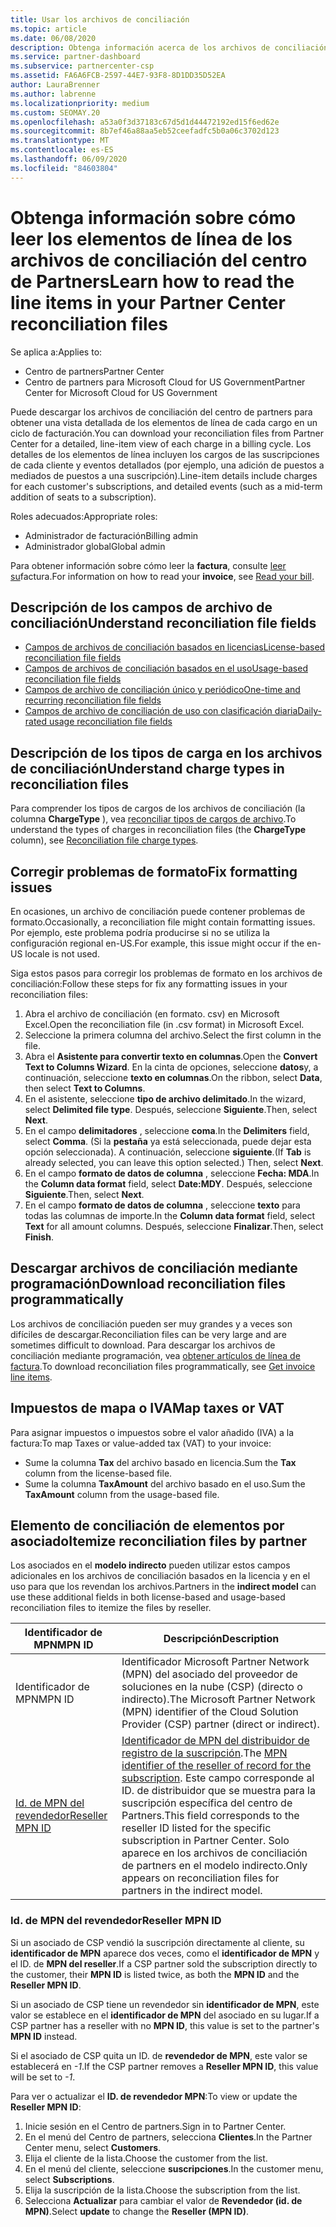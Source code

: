 ```yaml
---
title: Usar los archivos de conciliación
ms.topic: article
ms.date: 06/08/2020
description: Obtenga información acerca de los archivos de conciliación en el centro de Partners y cómo interpretar las vistas detalladas del artículo de línea de los cargos de un ciclo de facturación determinado.
ms.service: partner-dashboard
ms.subservice: partnercenter-csp
ms.assetid: FA6A6FCB-2597-44E7-93F8-8D1DD35D52EA
author: LauraBrenner
ms.author: labrenne
ms.localizationpriority: medium
ms.custom: SEOMAY.20
ms.openlocfilehash: a53a0f3d37183c67d5d1d44472192ed15f6ed62e
ms.sourcegitcommit: 8b7ef46a88aa5eb52ceefadfc5b0a06c3702d123
ms.translationtype: MT
ms.contentlocale: es-ES
ms.lasthandoff: 06/09/2020
ms.locfileid: "84603804"
---
```

# <a name="learn-how-to-read-the-line-items-in-your-partner-center-reconciliation-files"></a><span data-ttu-id="8a7bf-103">Obtenga información sobre cómo leer los elementos de línea de los archivos de conciliación del centro de Partners</span><span class="sxs-lookup"><span data-stu-id="8a7bf-103">Learn how to read the line items in your Partner Center reconciliation files</span></span>

<span data-ttu-id="8a7bf-104">Se aplica a:</span><span class="sxs-lookup"><span data-stu-id="8a7bf-104">Applies to:</span></span>

- <span data-ttu-id="8a7bf-105">Centro de partners</span><span class="sxs-lookup"><span data-stu-id="8a7bf-105">Partner Center</span></span>
- <span data-ttu-id="8a7bf-106">Centro de partners para Microsoft Cloud for US Government</span><span class="sxs-lookup"><span data-stu-id="8a7bf-106">Partner Center for Microsoft Cloud for US Government</span></span>

<span data-ttu-id="8a7bf-107">Puede descargar los archivos de conciliación del centro de partners para obtener una vista detallada de los elementos de línea de cada cargo en un ciclo de facturación.</span><span class="sxs-lookup"><span data-stu-id="8a7bf-107">You can download your reconciliation files from Partner Center for a detailed, line-item view of each charge in a billing cycle.</span></span> <span data-ttu-id="8a7bf-108">Los detalles de los elementos de línea incluyen los cargos de las suscripciones de cada cliente y eventos detallados (por ejemplo, una adición de puestos a mediados de puestos a una suscripción).</span><span class="sxs-lookup"><span data-stu-id="8a7bf-108">Line-item details include charges for each customer's subscriptions, and detailed events (such as a mid-term addition of seats to a subscription).</span></span>

<span data-ttu-id="8a7bf-109">Roles adecuados:</span><span class="sxs-lookup"><span data-stu-id="8a7bf-109">Appropriate roles:</span></span>

- <span data-ttu-id="8a7bf-110">Administrador de facturación</span><span class="sxs-lookup"><span data-stu-id="8a7bf-110">Billing admin</span></span>
- <span data-ttu-id="8a7bf-111">Administrador global</span><span class="sxs-lookup"><span data-stu-id="8a7bf-111">Global admin</span></span>

<span data-ttu-id="8a7bf-112">Para obtener información sobre cómo leer la **factura**, consulte [leer su](read-your-bill.md)factura.</span><span class="sxs-lookup"><span data-stu-id="8a7bf-112">For information on how to read your **invoice**, see [Read your bill](read-your-bill.md).</span></span>

## <a name="understand-reconciliation-file-fields"></a><span data-ttu-id="8a7bf-113">Descripción de los campos de archivo de conciliación</span><span class="sxs-lookup"><span data-stu-id="8a7bf-113">Understand reconciliation file fields</span></span>

- [<span data-ttu-id="8a7bf-114">Campos de archivos de conciliación basados en licencias</span><span class="sxs-lookup"><span data-stu-id="8a7bf-114">License-based reconciliation file fields</span></span>](license-based-recon-files.md)
- [<span data-ttu-id="8a7bf-115">Campos de archivos de conciliación basados en el uso</span><span class="sxs-lookup"><span data-stu-id="8a7bf-115">Usage-based reconciliation file fields</span></span>](usage-based-recon-files.md)
- [<span data-ttu-id="8a7bf-116">Campos de archivo de conciliación único y periódico</span><span class="sxs-lookup"><span data-stu-id="8a7bf-116">One-time and recurring reconciliation file fields</span></span>](one-time-recurring-recon-files.md)
- [<span data-ttu-id="8a7bf-117">Campos de archivo de conciliación de uso con clasificación diaria</span><span class="sxs-lookup"><span data-stu-id="8a7bf-117">Daily-rated usage reconciliation file fields</span></span>](daily-rated-usage-recon-files.md)

## <a name="understand-charge-types-in-reconciliation-files"></a><span data-ttu-id="8a7bf-118">Descripción de los tipos de carga en los archivos de conciliación</span><span class="sxs-lookup"><span data-stu-id="8a7bf-118">Understand charge types in reconciliation files</span></span>

<span data-ttu-id="8a7bf-119">Para comprender los tipos de cargos de los archivos de conciliación (la columna **ChargeType** ), vea [reconciliar tipos de cargos de archivo](recon-file-charge-types.md).</span><span class="sxs-lookup"><span data-stu-id="8a7bf-119">To understand the types of charges in reconciliation files (the **ChargeType** column), see [Reconciliation file charge types](recon-file-charge-types.md).</span></span>

## <a name="fix-formatting-issues"></a><span data-ttu-id="8a7bf-120">Corregir problemas de formato</span><span class="sxs-lookup"><span data-stu-id="8a7bf-120">Fix formatting issues</span></span>

<span data-ttu-id="8a7bf-121">En ocasiones, un archivo de conciliación puede contener problemas de formato.</span><span class="sxs-lookup"><span data-stu-id="8a7bf-121">Occasionally, a reconciliation file might contain formatting issues.</span></span> <span data-ttu-id="8a7bf-122">Por ejemplo, este problema podría producirse si no se utiliza la configuración regional en-US.</span><span class="sxs-lookup"><span data-stu-id="8a7bf-122">For example, this issue might occur if the en-US locale is not used.</span></span>

<span data-ttu-id="8a7bf-123">Siga estos pasos para corregir los problemas de formato en los archivos de conciliación:</span><span class="sxs-lookup"><span data-stu-id="8a7bf-123">Follow these steps for fix any formatting issues in your reconciliation files:</span></span>

1. <span data-ttu-id="8a7bf-124">Abra el archivo de conciliación (en formato. csv) en Microsoft Excel.</span><span class="sxs-lookup"><span data-stu-id="8a7bf-124">Open the reconciliation file (in .csv format) in Microsoft Excel.</span></span>
2. <span data-ttu-id="8a7bf-125">Seleccione la primera columna del archivo.</span><span class="sxs-lookup"><span data-stu-id="8a7bf-125">Select the first column in the file.</span></span>
3. <span data-ttu-id="8a7bf-126">Abra el **Asistente para convertir texto en columnas**.</span><span class="sxs-lookup"><span data-stu-id="8a7bf-126">Open the **Convert Text to Columns Wizard**.</span></span> <span data-ttu-id="8a7bf-127">En la cinta de opciones, seleccione **datos**y, a continuación, seleccione **texto en columnas**.</span><span class="sxs-lookup"><span data-stu-id="8a7bf-127">On the ribbon, select **Data**, then select **Text to Columns**.</span></span>
4. <span data-ttu-id="8a7bf-128">En el asistente, seleccione **tipo de archivo delimitado**.</span><span class="sxs-lookup"><span data-stu-id="8a7bf-128">In the wizard, select **Delimited file type**.</span></span> <span data-ttu-id="8a7bf-129">Después, seleccione **Siguiente**.</span><span class="sxs-lookup"><span data-stu-id="8a7bf-129">Then, select **Next**.</span></span>
5. <span data-ttu-id="8a7bf-130">En el campo **delimitadores** , seleccione **coma**.</span><span class="sxs-lookup"><span data-stu-id="8a7bf-130">In the **Delimiters** field, select **Comma**.</span></span> <span data-ttu-id="8a7bf-131">(Si la **pestaña** ya está seleccionada, puede dejar esta opción seleccionada). A continuación, seleccione **siguiente**.</span><span class="sxs-lookup"><span data-stu-id="8a7bf-131">(If **Tab** is already selected, you can leave this option selected.) Then, select **Next**.</span></span>
6. <span data-ttu-id="8a7bf-132">En el campo **formato de datos de columna** , seleccione **Fecha: MDA**.</span><span class="sxs-lookup"><span data-stu-id="8a7bf-132">In the **Column data format** field, select **Date:MDY**.</span></span> <span data-ttu-id="8a7bf-133">Después, seleccione **Siguiente**.</span><span class="sxs-lookup"><span data-stu-id="8a7bf-133">Then, select **Next**.</span></span>
7. <span data-ttu-id="8a7bf-134">En el campo **formato de datos de columna** , seleccione **texto** para todas las columnas de importe.</span><span class="sxs-lookup"><span data-stu-id="8a7bf-134">In the **Column data format** field, select **Text** for all amount columns.</span></span> <span data-ttu-id="8a7bf-135">Después, seleccione **Finalizar**.</span><span class="sxs-lookup"><span data-stu-id="8a7bf-135">Then, select **Finish**.</span></span>

## <a name="download-reconciliation-files-programmatically"></a><span data-ttu-id="8a7bf-136">Descargar archivos de conciliación mediante programación</span><span class="sxs-lookup"><span data-stu-id="8a7bf-136">Download reconciliation files programmatically</span></span>

<span data-ttu-id="8a7bf-137">Los archivos de conciliación pueden ser muy grandes y a veces son difíciles de descargar.</span><span class="sxs-lookup"><span data-stu-id="8a7bf-137">Reconciliation files can be very large and are sometimes difficult to download.</span></span> <span data-ttu-id="8a7bf-138">Para descargar los archivos de conciliación mediante programación, vea [obtener artículos de línea de factura](https://docs.microsoft.com/partner-center/develop/get-invoiceline-items).</span><span class="sxs-lookup"><span data-stu-id="8a7bf-138">To download reconciliation files programmatically, see [Get invoice line items](https://docs.microsoft.com/partner-center/develop/get-invoiceline-items).</span></span>

## <a name="map-taxes-or-vat"></a><span data-ttu-id="8a7bf-139">Impuestos de mapa o IVA</span><span class="sxs-lookup"><span data-stu-id="8a7bf-139">Map taxes or VAT</span></span>

<span data-ttu-id="8a7bf-140">Para asignar impuestos o impuestos sobre el valor añadido (IVA) a la factura:</span><span class="sxs-lookup"><span data-stu-id="8a7bf-140">To map Taxes or value-added tax (VAT) to your invoice:</span></span>

- <span data-ttu-id="8a7bf-141">Sume la columna **Tax** del archivo basado en licencia.</span><span class="sxs-lookup"><span data-stu-id="8a7bf-141">Sum the **Tax** column from the license-based file.</span></span>
- <span data-ttu-id="8a7bf-142">Sume la columna **TaxAmount** del archivo basado en el uso.</span><span class="sxs-lookup"><span data-stu-id="8a7bf-142">Sum the **TaxAmount** column from the usage-based file.</span></span>

## <a name="itemize-reconciliation-files-by-partner"></a><span data-ttu-id="8a7bf-143">Elemento de conciliación de elementos por asociado</span><span class="sxs-lookup"><span data-stu-id="8a7bf-143">Itemize reconciliation files by partner</span></span>

<span data-ttu-id="8a7bf-144">Los asociados en el **modelo indirecto** pueden utilizar estos campos adicionales en los archivos de conciliación basados en la licencia y en el uso para que los revendan los archivos.</span><span class="sxs-lookup"><span data-stu-id="8a7bf-144">Partners in the **indirect model** can use these additional fields in both license-based and usage-based reconciliation files to itemize the files by reseller.</span></span>

| <span data-ttu-id="8a7bf-145">Identificador de MPN</span><span class="sxs-lookup"><span data-stu-id="8a7bf-145">MPN ID</span></span> | <span data-ttu-id="8a7bf-146">Descripción</span><span class="sxs-lookup"><span data-stu-id="8a7bf-146">Description</span></span> |
| ------ | ----------- |
| <span data-ttu-id="8a7bf-147">Identificador de MPN</span><span class="sxs-lookup"><span data-stu-id="8a7bf-147">MPN ID</span></span> | <span data-ttu-id="8a7bf-148">Identificador Microsoft Partner Network (MPN) del asociado del proveedor de soluciones en la nube (CSP) (directo o indirecto).</span><span class="sxs-lookup"><span data-stu-id="8a7bf-148">The Microsoft Partner Network (MPN) identifier of the Cloud Solution Provider (CSP) partner (direct or indirect).</span></span> |
| [<span data-ttu-id="8a7bf-149">Id. de MPN del revendedor</span><span class="sxs-lookup"><span data-stu-id="8a7bf-149">Reseller MPN ID</span></span>](#reseller-mpn-id) | <span data-ttu-id="8a7bf-150">[Identificador de MPN del distribuidor de registro de la suscripción](#reseller-mpn-id).</span><span class="sxs-lookup"><span data-stu-id="8a7bf-150">The [MPN identifier of the reseller of record for the subscription](#reseller-mpn-id).</span></span> <span data-ttu-id="8a7bf-151">Este campo corresponde al ID. de distribuidor que se muestra para la suscripción específica del centro de Partners.</span><span class="sxs-lookup"><span data-stu-id="8a7bf-151">This field corresponds to the reseller ID listed for the specific subscription in Partner Center.</span></span> <span data-ttu-id="8a7bf-152">Solo aparece en los archivos de conciliación de partners en el modelo indirecto.</span><span class="sxs-lookup"><span data-stu-id="8a7bf-152">Only appears on reconciliation files for partners in the indirect model.</span></span> |

### <a name="reseller-mpn-id"></a><span data-ttu-id="8a7bf-153">Id. de MPN del revendedor</span><span class="sxs-lookup"><span data-stu-id="8a7bf-153">Reseller MPN ID</span></span>

<span data-ttu-id="8a7bf-154">Si un asociado de CSP vendió la suscripción directamente al cliente, su **identificador de MPN** aparece dos veces, como el **identificador de MPN** y el ID. de **MPN del reseller**.</span><span class="sxs-lookup"><span data-stu-id="8a7bf-154">If a CSP partner sold the subscription directly to the customer, their **MPN ID** is listed twice, as both the **MPN ID** and the **Reseller MPN ID**.</span></span>

<span data-ttu-id="8a7bf-155">Si un asociado de CSP tiene un revendedor sin **identificador de MPN**, este valor se establece en el **identificador de MPN** del asociado en su lugar.</span><span class="sxs-lookup"><span data-stu-id="8a7bf-155">If a CSP partner has a reseller with no **MPN ID**, this value is set to the partner's **MPN ID** instead.</span></span>

<span data-ttu-id="8a7bf-156">Si el asociado de CSP quita un ID. de **revendedor de MPN**, este valor se establecerá en *-1*.</span><span class="sxs-lookup"><span data-stu-id="8a7bf-156">If the CSP partner removes a **Reseller MPN ID**, this value will be set to *-1*.</span></span>

<span data-ttu-id="8a7bf-157">Para ver o actualizar el **ID. de revendedor MPN**:</span><span class="sxs-lookup"><span data-stu-id="8a7bf-157">To view or update the **Reseller MPN ID**:</span></span>

1. <span data-ttu-id="8a7bf-158">Inicie sesión en el Centro de partners.</span><span class="sxs-lookup"><span data-stu-id="8a7bf-158">Sign in to Partner Center.</span></span>
2. <span data-ttu-id="8a7bf-159">En el menú del Centro de partners, selecciona **Clientes**.</span><span class="sxs-lookup"><span data-stu-id="8a7bf-159">In the Partner Center menu, select **Customers**.</span></span>
3. <span data-ttu-id="8a7bf-160">Elija el cliente de la lista.</span><span class="sxs-lookup"><span data-stu-id="8a7bf-160">Choose the customer from the list.</span></span>
4. <span data-ttu-id="8a7bf-161">En el menú del cliente, seleccione **suscripciones**.</span><span class="sxs-lookup"><span data-stu-id="8a7bf-161">In the customer menu, select **Subscriptions**.</span></span>
5. <span data-ttu-id="8a7bf-162">Elija la suscripción de la lista.</span><span class="sxs-lookup"><span data-stu-id="8a7bf-162">Choose the subscription from the list.</span></span>
6. <span data-ttu-id="8a7bf-163">Selecciona **Actualizar** para cambiar el valor de **Revendedor (id. de MPN)**.</span><span class="sxs-lookup"><span data-stu-id="8a7bf-163">Select **update** to change the **Reseller (MPN ID)**.</span></span>
